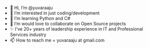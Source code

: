 - 👋 Hi, I’m @yuvaraaju
- 👀 I’m interested in just coding/development
- 🌱 I’m learning Python and C#
- 💞️ I’m would love to collaborate on Open Source projects
- ✨ I've 20+ years of leadership experience in IT and Professional Services industry
- 📫 How to reach me = yuvaraaju at gmail.com

<!---
yuvaraaju/yuvaraaju is a ✨ special ✨ repository because its `README.md` (this file) appears on your GitHub profile.
You can click the Preview link to take a look at your changes.
--->
